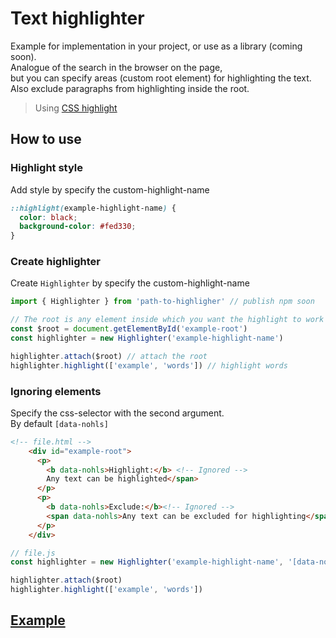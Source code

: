 # Text highlighter

Example for implementation in your project, or use as a library (coming soon). \
Analogue of the search in the browser on the page, \
but you can specify areas (custom root element) for highlighting the text.\
Also exclude paragraphs from highlighting inside the root.

> Using [CSS highlight](https://developer.mozilla.org/en-US/docs/Web/CSS/::highlight)

## How to use

### Highlight style

Add style by specify the custom-highlight-name

```css
::highlight(example-highlight-name) {
  color: black;
  background-color: #fed330;
}
```

### Create highlighter

Create `Highlighter` by specify the custom-highlight-name

```javascript
import { Highlighter } from 'path-to-highligher' // publish npm soon

// The root is any element inside which you want the highlight to work
const $root = document.getElementById('example-root')
const highlighter = new Highlighter('example-highlight-name')

highlighter.attach($root) // attach the root
highlighter.highlight(['example', 'words']) // highlight words
```

### Ignoring elements

Specify the css-selector with the second argument. \
By default `[data-nohls]`

```html
<!-- file.html -->
    <div id="example-root">
      <p>
        <b data-nohls>Highlight:</b> <!-- Ignored -->
        Any text can be highlighted</span>
      </p>
      <p>
        <b data-nohls>Exclude:</b><!-- Ignored -->
        <span data-nohls>Any text can be excluded for highlighting</span> <!-- Ignored -->
      </p>
    </div>
```

```js
// file.js
const highlighter = new Highlighter('example-highlight-name', '[data-nohls]') // by default [data-nohls]

highlighter.attach($root)
highlighter.highlight(['example', 'words'])
```

## [Example](./example)
